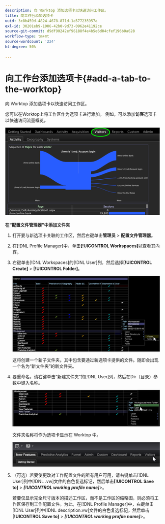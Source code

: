 ```yaml
---
description: 向 Worktop 添加选项卡以快速访问工作区。
title: 向工作台添加选项卡
uuid: 3c8b459d-4824-4678-871d-1a577235957a
exl-id: 30201eb9-1006-42b0-9d73-0962e41192ce
source-git-commit: d9df90242ef96188f4e4b5e6d04cfef196b0a628
workflow-type: tm+mt
source-wordcount: '224'
ht-degree: 50%

---
```


# 向工作台添加选项卡{#add-a-tab-to-the-worktop}

向 Worktop 添加选项卡以快速访问工作区。

您可以在Worktop上将工作区作为选项卡进行添加。 例如，可以添加&#x200B;**访客**&#x200B;选项卡以快速访问流量概览。

![](assets/client-tab.png)

**在“配置文件管理器”中添加文件夹**

1. 打开要与新选项卡关联的工作区，然后右键单击&#x200B;**管理员** > **配置文件管理器**。
1. 在[!DNL Profile Manager]中，单击&#x200B;**[!UICONTROL Workspaces]**&#x200B;以查看其内容。
1. 右键单击[!DNL Workspaces]的[!DNL User]列，然后选择&#x200B;**[!UICONTROL Create]** > **[!UICONTROL Folder]**。

   ![](assets/tabs_on_worktop.png)

   这将创建一个新子文件夹，其中包含要通过新选项卡提供的文件。随即会出现一个名为“新文件夹”的新文件夹。
1. 要重命名，请右键单击“新建文件夹”的[!DNL User]列，然后在Dir（目录）参数中键入名称。

   ![](assets/tabs_on_workto_1.png)

   文件夹名称将作为选项卡显示在 Worktop 中。

   ![](assets/tabs_on_workto_2.png)

1. （可选）若要使更改对工作配置文件的所有用户可用，请右键单击[!DNL User]列中[!DNL .vw]文件的白色复选标记，然后单击&#x200B;**[!UICONTROL Save to]** > ***[!UICONTROL working profile name]**>*。

   若要仅显示完全尺寸版本的描述工作区，而不是工作区的缩略图，则必须将工作区保存到工作配置文件。为此，在[!DNL Profile Manager]中，右键单击[!DNL User]列中[!DNL description.vw]文件的白色复选标记，然后单击&#x200B;**[!UICONTROL Save to]** > ***[!UICONTROL working profile name]**>*。
